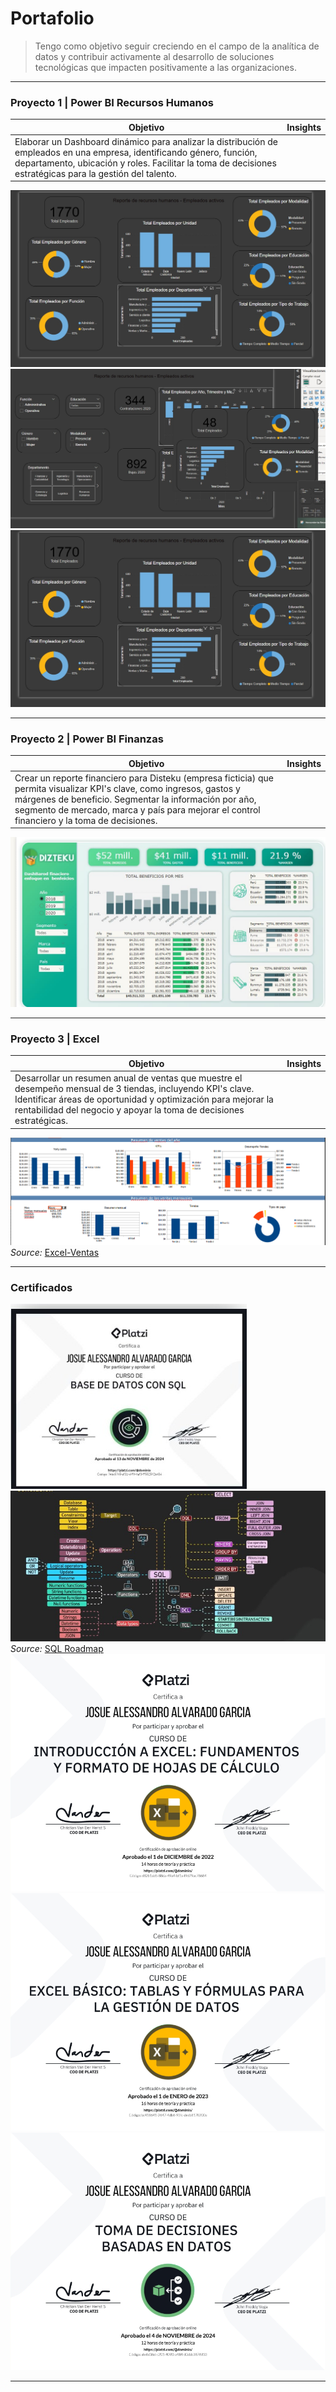 # Portafolio  
>Tengo como objetivo seguir creciendo en el campo de la analítica de datos y contribuir activamente al desarrollo de soluciones tecnológicas que impacten positivamente a las organizaciones.  

---

### **Proyecto 1 | Power BI Recursos Humanos**  

| **Objetivo**                                                                 | **Insights** |
|------------------------------------------------------------------------------|--------------|
| Elaborar un Dashboard dinámico para analizar la distribución de empleados en una empresa, identificando género, función, departamento, ubicación y roles. Facilitar la toma de decisiones estratégicas para la gestión del talento. |              |

![Home-DashBoard](/img/Proyecto1.jpeg)  
![Filtros](/img/Proyecto1.1.jpeg)  
![Ventana-Apoyo](/img/Proyecto1.2.jpeg)  

---

### **Proyecto 2 | Power BI Finanzas**  

| **Objetivo**                                                                 | **Insights** |
|------------------------------------------------------------------------------|--------------|
| Crear un reporte financiero para Disteku (empresa ficticia) que permita visualizar KPI's clave, como ingresos, gastos y márgenes de beneficio. Segmentar la información por año, segmento de mercado, marca y país para mejorar el control financiero y la toma de decisiones. |              |

![Disteku](/img/Proyecto2.jpeg)  

---

### **Proyecto 3 | Excel**  

| **Objetivo**                                                                 | **Insights** |
|------------------------------------------------------------------------------|--------------|
| Desarrollar un resumen anual de ventas que muestre el desempeño mensual de 3 tiendas, incluyendo KPI's clave. Identificar áreas de oportunidad y optimización para mejorar la rentabilidad del negocio y apoyar la toma de decisiones estratégicas. |              |

![Excel-DashBoard](/img/ExcelProyecto3.png)  
_Source:_ [Excel-Ventas](/img/Resumen_ventas.xlsx)  

---

### **Certificados**  
![CertificadoBD](/img/CertificadoBD.jpeg)  
![Conocimiento](/img/BDknoledge.jpeg)  
_Source:_ [SQL Roadmap](https://www.youtube.com/watch?v=yMqldbY2AAg)  
![IntroExcel](/img/CertificadoExcelIntro.png)  
![ExcelBasic](/img/CertificadoEcxelBasic.png)  
![DataDriven](/img/CertificadoDataDriven.png)  

--- 
